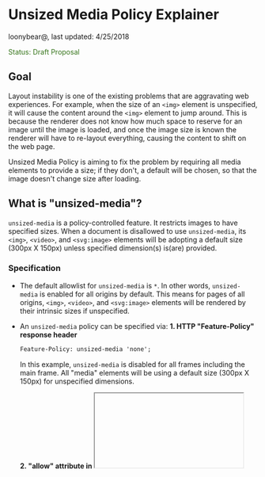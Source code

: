 # Unsized Media Policy Explainer

loonybear@, last updated: 4/25/2018

<span style="color:#38761d;">Status: Draft Proposal</span>


## Goal

Layout instability is one of the existing problems that are aggravating web experiences. For example, when the size of an `<img>` element is unspecified, it will cause the content around the `<img>` element to jump around. This is because the renderer does not know how much space to reserve for an image until the image is loaded, and once the image size is known the renderer will have to re-layout everything, causing the content to shift on the web page.

Unsized Media Policy is aiming to fix the problem by requiring all media elements to provide a size; if they don't, a default will be chosen, so that the image doesn't change size after loading.


## What is "unsized-media"?

`unsized-media` is a policy-controlled feature. It restricts images to have specified sizes. When a document is disallowed to use `unsized-media`, its `<img>`, `<video>`, and `<svg:image>` elements will be adopting a default size (300px X 150px) unless specified dimension(s) is(are) provided. 


### Specification

- The default allowlist for `unsized-media` is `*`. In other words, `unsized-media` is enabled for all origins by default. This means for pages of all origins, `<img>`, `<video>`, and `<svg:image>` elements will be rendered by their intrinsic sizes if unspecified.

- An `unsized-media` policy can be specified via:
    **1.  HTTP "Feature-Policy" response header**
    ```html
    Feature-Policy: unsized-media 'none';
    ```
    In this example, `unsized-media` is disabled for all frames including the main frame. All "media" elements will be using a default size (300px X 150px) for unspecified dimensions.

    **2. "allow" attribute in <iframe>**
    ```html
    <iframe src="https://example.com" allow="unsized-media 'self' https://foo.com;">
    ```
    In this example, `unsized-media` is disabled everywhere except on the origin of the main document and on `https://foo.com`.


### Examples

<table>
  <tr align="center">
   <td width="400">Feature-Policy: unsized-media 'none'; </td>
   <td width="400">Feature-Policy: unsized-media *; </td>
  </tr>
  <tr align="center">
   <td>
<img src="unsized-media-exmple0.png" width="80%">
   </td>
   <td>
<img src="unsized-media-exmple0.png" width="80%">
   </td>
  </tr>
  <tr align="center">
   <td colspan="2">

```html
"example0.com"
<img width="300" height="200" src="cat.jpg">
<img style="width:300px; height:200px" src="cat.jpg">
```
   </td>
  </tr>
</table>

For an `<img>`, `<video>`, or `<svg:image>` element, if its size is specified, then the element will be rendered using its specified size, regardless of the state of the policy.


<table>
  <tr align="center">
   <td width="400">Feature-Policy: unsized-media 'none'; </td>
   <td width="400">Feature-Policy: unsized-media *; </td>
  </tr>
  <tr align="center">
   <td>
<img src="unsized-media-disabled1.png" width="80%">
   </td>
   <td>
<img src="unsized-media-enabled1.png" width="80%">
   </td>
  </tr>
  <tr align="center">
   <td colspan="2">

```html
"example1.com"
<img width="300" src="cat.jpg">
<img style="height:300px;" src="cat.jpg">
```
   </td>
  </tr>
</table>

For an `<img>`, `<video>`, or `<svg:image>` element, if one dimension is specified, default width or height will be used, when `unsized-media` is disallowed.


<table>
  <tr align="center">
   <td width="400">Feature-Policy: unsized-media 'none'; </td>
   <td width="400">Feature-Policy: unsized-media *; </td>
  </tr>
  <tr align="center">
   <td>
<img src="unsized-media-disabled2.png" width="80%">
   </td>
   <td>
<img src="unsized-media-enabled2.png" width="80%">
   </td>
  </tr>
  <tr align="center">
   <td colspan="2">

```html
"example2.com"
<img src="cat.jpg">
```
   </td>
  </tr>
</table>

For an `<img>`, `<video>`, or `<svg:image>` element, if both dimensions are unspecified, default dimensions will be used, when `unsized-media` is disallowed.


## intrinsicsize="" Attribute on Media Elements

The caveat of the policy is that it is challenging to maintain an aspect ratio of a media element when the width is set to be proportional to the screen. One potential solution is to introduce an intrisicsize="" attribute on media elements. Please read the explainer for [Transfer Size Policy](https://github.com/WICG/transfer-size) for more details.

